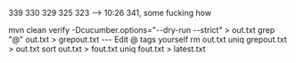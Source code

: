 339
330
329
325
323 --> 10:26
341, some fucking how

mvn clean verify -Dcucumber.options="--dry-run --strict" > out.txt
grep "@" out.txt > grepout.txt
--- Edit @ tags yourself
rm out.txt
uniq grepout.txt > out.txt
sort out.txt > fout.txt
uniq fout.txt > latest.txt